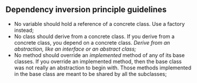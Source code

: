 ## Dependency inversion principle guidelines
* No variable should hold a reference of a concrete class. Use a factory instead;
* No class should derive from a concrete class. If you derive from a concrete class, you depend on a concrete class. *Derive from an abstraction, like an interface or an abstract class;*
* No method should override an *implemented* method of any of its base classes. If you override an implemented method, then the base class was not really an abstraction to begin with. Those methods implemented in the base class are meant to be shared by all the subclasses;
